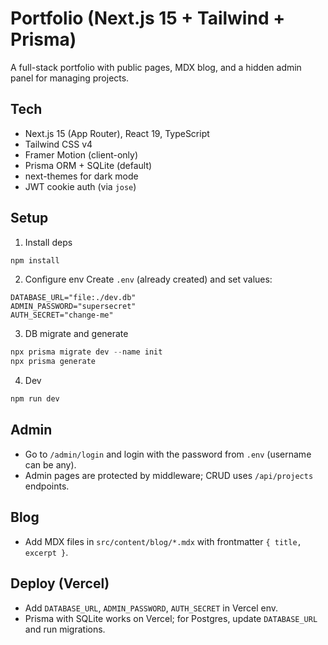 # Portfolio (Next.js 15 + Tailwind + Prisma)

A full-stack portfolio with public pages, MDX blog, and a hidden admin panel for managing projects.

## Tech

- Next.js 15 (App Router), React 19, TypeScript
- Tailwind CSS v4
- Framer Motion (client-only)
- Prisma ORM + SQLite (default)
- next-themes for dark mode
- JWT cookie auth (via `jose`)

## Setup

1. Install deps

```powershell
npm install
```

2. Configure env
   Create `.env` (already created) and set values:

```
DATABASE_URL="file:./dev.db"
ADMIN_PASSWORD="supersecret"
AUTH_SECRET="change-me"
```

3. DB migrate and generate

```powershell
npx prisma migrate dev --name init
npx prisma generate
```

4. Dev

```powershell
npm run dev
```

## Admin

- Go to `/admin/login` and login with the password from `.env` (username can be any).
- Admin pages are protected by middleware; CRUD uses `/api/projects` endpoints.

## Blog

- Add MDX files in `src/content/blog/*.mdx` with frontmatter `{ title, excerpt }`.

## Deploy (Vercel)

- Add `DATABASE_URL`, `ADMIN_PASSWORD`, `AUTH_SECRET` in Vercel env.
- Prisma with SQLite works on Vercel; for Postgres, update `DATABASE_URL` and run migrations.
